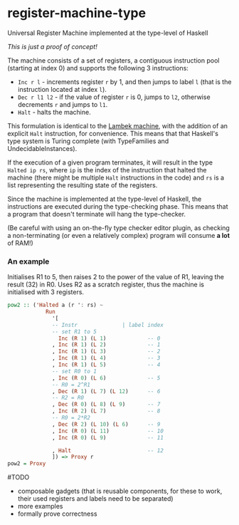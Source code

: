 # register-machine-type
Universal Register Machine implemented at the type-level of Haskell

_This is just a proof of concept!_

The machine consists of a set of registers, a contiguous instruction pool (starting at index 0)
and supports the following 3 instructions:
- `Inc r l`     - increments register `r` by 1, and then jumps to label `l` (that is the instruction located at index `l`).
- `Dec r l1 l2` - if the value of register `r` is 0, jumps to `l2`, otherwise decrements `r` and jumps to `l1`.
- `Halt`        - halts the machine.

This formulation is identical to the [Lambek machine](https://en.wikipedia.org/wiki/Counter_machine), with the addition of an explicit `Halt` instruction, for convenience. This means that that Haskell's type system is Turing complete (with TypeFamilies and UndecidableInstances).

If the execution of a given program terminates, it will result in the type `Halted ip rs`, where `ip` is the
index of the instruction that halted the machine (there might be multiple `Halt` instructions in the code)
and `rs` is a list representing the resulting state of the registers.

Since the machine is implemented at the type-level of Haskell, the instructions are executed during
the type-checking phase. This means that a program that doesn't terminate will hang the type-checker.

(Be careful with using an on-the-fly type checker editor plugin, as checking a 
non-terminating (or even a relatively complex) program will consume **a lot** of RAM!)

### An example
Initialises R1 to 5, then raises 2 to the power of the value of R1,
leaving the result (32) in R0. Uses R2 as a scratch register,
thus the machine is initialised with 3 registers.

```haskell
pow2 :: ('Halted a (r ': rs) ~
            Run
              '[
              -- Instr              | label index
              -- set R1 to 5
                Inc (R 1) (L 1)             -- 0
              , Inc (R 1) (L 2)             -- 1
              , Inc (R 1) (L 3)             -- 2
              , Inc (R 1) (L 4)             -- 3
              , Inc (R 1) (L 5)             -- 4
              -- set R0 to 1
              , Inc (R 0) (L 6)             -- 5
              -- R0 = 2^R1
              , Dec (R 1) (L 7) (L 12)      -- 6
              -- R2 = R0
              , Dec (R 0) (L 8) (L 9)       -- 7
              , Inc (R 2) (L 7)             -- 8
              -- R0 = 2*R2
              , Dec (R 2) (L 10) (L 6)      -- 9
              , Inc (R 0) (L 11)            -- 10
              , Inc (R 0) (L 9)             -- 11

              , Halt                        -- 12
              ]) => Proxy r
pow2 = Proxy


```

#TODO
- composable gadgets (that is reusable components, for these to work, their used registers and labels need to be separated)
- more examples
- formally prove correctness
